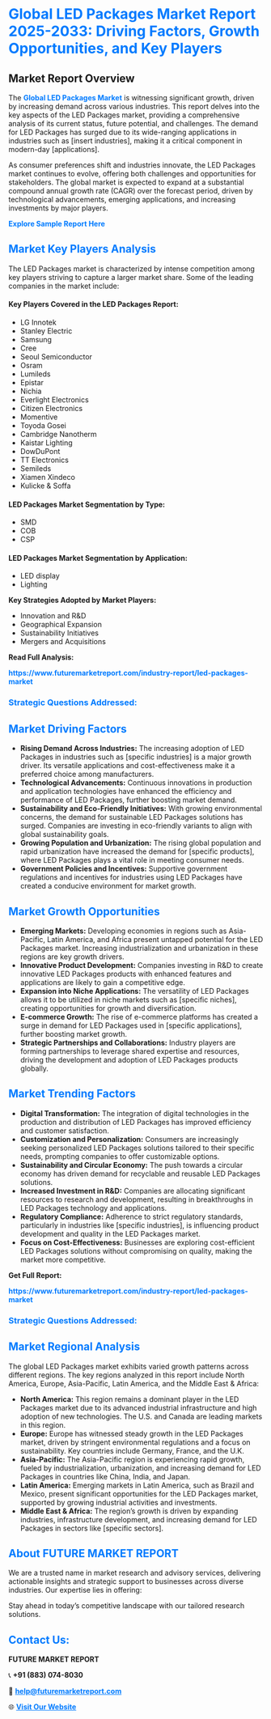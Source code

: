 <h1 style="color: #007BFF;">Global LED Packages Market Report 2025-2033: Driving Factors, Growth Opportunities, and Key Players</h1>

<section id="overview">
<h2>Market Report Overview</h2>
<p>The <a href="https://www.futuremarketreport.com/industry-report/led-packages-market" style="color: #007BFF; text-decoration: none;"><strong>Global LED Packages Market</strong></a> is witnessing significant growth, driven by increasing demand across various industries. This report delves into the key aspects of the LED Packages market, providing a comprehensive analysis of its current status, future potential, and challenges. The demand for LED Packages has surged due to its wide-ranging applications in industries such as [insert industries], making it a critical component in modern-day [applications].</p>
<p>As consumer preferences shift and industries innovate, the LED Packages market continues to evolve, offering both challenges and opportunities for stakeholders. The global market is expected to expand at a substantial compound annual growth rate (CAGR) over the forecast period, driven by technological advancements, emerging applications, and increasing investments by major players.</p>
</section>

<section id="overview">
<p><a href="https://www.futuremarketreport.com/request-sample/reportId=81326" style="color: #007BFF; text-decoration: none;"><strong>Explore Sample Report Here</strong></a></p>
</section>

<section id="key-players">
<h2 style="color: #007BFF;">Market Key Players Analysis</h2>
<p>The LED Packages market is characterized by intense competition among key players striving to capture a larger market share. Some of the leading companies in the market include:</p>
<h4>Key Players Covered in the LED Packages Report:</h4>
<ul><li>LG Innotek</li><li>Stanley Electric</li><li>Samsung</li><li>Cree</li><li>Seoul Semiconductor</li><li>Osram</li><li>Lumileds</li><li>Epistar</li><li>Nichia</li><li>Everlight Electronics</li><li>Citizen Electronics</li><li>Momentive</li><li>Toyoda Gosei</li><li>Cambridge Nanotherm</li><li>Kaistar Lighting</li><li>DowDuPont</li><li>TT Electronics</li><li>Semileds</li><li>Xiamen Xindeco</li><li>Kulicke &amp; Soffa</li></ul>
<h4>LED Packages Market Segmentation by Type:</h4>
<ul><li>SMD</li><li>COB</li><li>CSP</li></ul>

<h4>LED Packages Market Segmentation by Application:</h4>
<ul><li>LED display</li><li>Lighting</li></ul>
<p><strong>Key Strategies Adopted by Market Players:</strong></p>
<ul>
<li>Innovation and R&D</li>
<li>Geographical Expansion</li>
<li>Sustainability Initiatives</li>
<li>Mergers and Acquisitions</li>
</ul>
</section>

<section>
<p><strong>Read Full Analysis: </strong></p><a href="https://www.futuremarketreport.com/industry-report/led-packages-market" style="color: #007BFF; text-decoration: none;"><strong>https://www.futuremarketreport.com/industry-report/led-packages-market</strong></a>
<h3 style="color: #007BFF;">Strategic Questions Addressed:</h3>
</section>

<section id="driving-factors">
<h2 style="color: #007BFF;">Market Driving Factors</h2>
<ul>
<li><strong>Rising Demand Across Industries:</strong> The increasing adoption of LED Packages in industries such as [specific industries] is a major growth driver. Its versatile applications and cost-effectiveness make it a preferred choice among manufacturers.</li>
<li><strong>Technological Advancements:</strong> Continuous innovations in production and application technologies have enhanced the efficiency and performance of LED Packages, further boosting market demand.</li>
<li><strong>Sustainability and Eco-Friendly Initiatives:</strong> With growing environmental concerns, the demand for sustainable LED Packages solutions has surged. Companies are investing in eco-friendly variants to align with global sustainability goals.</li>
<li><strong>Growing Population and Urbanization:</strong> The rising global population and rapid urbanization have increased the demand for [specific products], where LED Packages plays a vital role in meeting consumer needs.</li>
<li><strong>Government Policies and Incentives:</strong> Supportive government regulations and incentives for industries using LED Packages have created a conducive environment for market growth.</li>
</ul>
</section>

<section id="growth-opportunities">
<h2 style="color: #007BFF;">Market Growth Opportunities</h2>
<ul>
<li><strong>Emerging Markets:</strong> Developing economies in regions such as Asia-Pacific, Latin America, and Africa present untapped potential for the LED Packages market. Increasing industrialization and urbanization in these regions are key growth drivers.</li>
<li><strong>Innovative Product Development:</strong> Companies investing in R&D to create innovative LED Packages products with enhanced features and applications are likely to gain a competitive edge.</li>
<li><strong>Expansion into Niche Applications:</strong> The versatility of LED Packages allows it to be utilized in niche markets such as [specific niches], creating opportunities for growth and diversification.</li>
<li><strong>E-commerce Growth:</strong> The rise of e-commerce platforms has created a surge in demand for LED Packages used in [specific applications], further boosting market growth.</li>
<li><strong>Strategic Partnerships and Collaborations:</strong> Industry players are forming partnerships to leverage shared expertise and resources, driving the development and adoption of LED Packages products globally.</li>
</ul>
</section>

<section id="trending-factors">
<h2 style="color: #007BFF;">Market Trending Factors</h2>
<ul>
<li><strong>Digital Transformation:</strong> The integration of digital technologies in the production and distribution of LED Packages has improved efficiency and customer satisfaction.</li>
<li><strong>Customization and Personalization:</strong> Consumers are increasingly seeking personalized LED Packages solutions tailored to their specific needs, prompting companies to offer customizable options.</li>
<li><strong>Sustainability and Circular Economy:</strong> The push towards a circular economy has driven demand for recyclable and reusable LED Packages solutions.</li>
<li><strong>Increased Investment in R&D:</strong> Companies are allocating significant resources to research and development, resulting in breakthroughs in LED Packages technology and applications.</li>
<li><strong>Regulatory Compliance:</strong> Adherence to strict regulatory standards, particularly in industries like [specific industries], is influencing product development and quality in the LED Packages market.</li>
<li><strong>Focus on Cost-Effectiveness:</strong> Businesses are exploring cost-efficient LED Packages solutions without compromising on quality, making the market more competitive.</li>
</ul>
</section>

<section>
<p><strong>Get Full Report: </strong></p><a href="https://www.futuremarketreport.com/industry-report/led-packages-market" style="color: #007BFF; text-decoration: none;"><strong>https://www.futuremarketreport.com/industry-report/led-packages-market</strong></a>
<h3 style="color: #007BFF;">Strategic Questions Addressed:</h3>
</section>


<section id="regional-analysis">
<h2 style="color: #007BFF;">Market Regional Analysis</h2>
<p>The global LED Packages market exhibits varied growth patterns across different regions. The key regions analyzed in this report include North America, Europe, Asia-Pacific, Latin America, and the Middle East & Africa:</p>
<ul>
<li><strong>North America:</strong> This region remains a dominant player in the LED Packages market due to its advanced industrial infrastructure and high adoption of new technologies. The U.S. and Canada are leading markets in this region.</li>
<li><strong>Europe:</strong> Europe has witnessed steady growth in the LED Packages market, driven by stringent environmental regulations and a focus on sustainability. Key countries include Germany, France, and the U.K.</li>
<li><strong>Asia-Pacific:</strong> The Asia-Pacific region is experiencing rapid growth, fueled by industrialization, urbanization, and increasing demand for LED Packages in countries like China, India, and Japan.</li>
<li><strong>Latin America:</strong> Emerging markets in Latin America, such as Brazil and Mexico, present significant opportunities for the LED Packages market, supported by growing industrial activities and investments.</li>
<li><strong>Middle East & Africa:</strong> The region’s growth is driven by expanding industries, infrastructure development, and increasing demand for LED Packages in sectors like [specific sectors].</li>
</ul>
</section>

<footer>
<h2 style="color: #007BFF;">About FUTURE MARKET REPORT</h2>
<p>We are a trusted name in market research and advisory services, delivering actionable insights and strategic support to businesses across diverse industries. Our expertise lies in offering:</p>

<p>Stay ahead in today’s competitive landscape with our tailored research solutions.</p>

<h2 style="color: #007BFF;">Contact Us:</h2>
<p><strong>FUTURE MARKET REPORT</strong></p>
<p>📞 <strong>+91 (883) 074-8030</strong></p>
<p>📧 <strong><a href="mailto:help@futuremarketreport.com" style="color: #007BFF;">help@futuremarketreport.com</a></strong></p>
<p>🌐 <strong><a href="https://www.futuremarketreport.com/" style="color: #007BFF;">Visit Our Website</a></strong></p>
</footer>